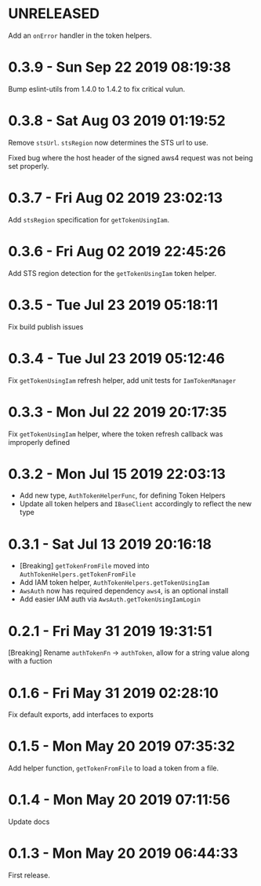 # UNRELEASED

Add an `onError` handler in the token helpers.

# 0.3.9 - Sun Sep 22 2019 08:19:38

Bump eslint-utils from 1.4.0 to 1.4.2 to fix critical vulun. 

# 0.3.8 - Sat Aug 03 2019 01:19:52

Remove `stsUrl`. `stsRegion` now determines the STS url to use.

Fixed bug where the host header of the signed aws4 request was not being
set properly.

# 0.3.7 - Fri Aug 02 2019 23:02:13

Add `stsRegion` specification for `getTokenUsingIam`.

# 0.3.6 - Fri Aug 02 2019 22:45:26

Add STS region detection for the `getTokenUsingIam` token helper.

# 0.3.5 - Tue Jul 23 2019 05:18:11

Fix build publish issues

# 0.3.4 - Tue Jul 23 2019 05:12:46

Fix `getTokenUsingIam` refresh helper, add unit tests for `IamTokenManager`

# 0.3.3 - Mon Jul 22 2019 20:17:35

Fix `getTokenUsingIam` helper, where the token refresh callback was improperly defined

# 0.3.2 - Mon Jul 15 2019 22:03:13

- Add new type, `AuthTokenHelperFunc`, for defining Token Helpers
- Update all token helpers and `IBaseClient` accordingly to reflect the new type

# 0.3.1 - Sat Jul 13 2019 20:16:18

- [Breaking] `getTokenFromFile` moved into `AuthTokenHelpers.getTokenFromFile`
- Add IAM token helper, `AuthTokenHelpers.getTokenUsingIam`
- `AwsAuth` now has required dependency `aws4`, is an optional install
- Add easier IAM auth via `AwsAuth.getTokenUsingIamLogin`

# 0.2.1 - Fri May 31 2019 19:31:51

[Breaking] Rename `authTokenFn` -> `authToken`, allow for a string value
along with a fuction

# 0.1.6 - Fri May 31 2019 02:28:10

Fix default exports, add interfaces to exports

# 0.1.5 - Mon May 20 2019 07:35:32

Add helper function, `getTokenFromFile` to load a token from a file.

# 0.1.4 - Mon May 20 2019 07:11:56

Update docs

# 0.1.3 - Mon May 20 2019 06:44:33

First release.
